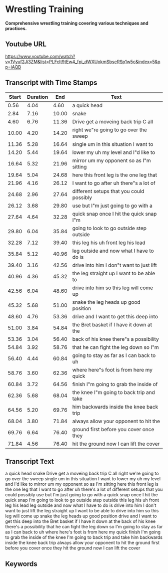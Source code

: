 # Wrestling Training
__**Comprehensive wrestling training covering various techniques and practices.**__
## Youtube URL
https://www.youtube.com/watch?v=1Vyuf2Ji3ZM&list=PLFclt9tEw4_fpi_dWXUokmSbseRSp1w5c&index=5&pp=iAQB
## Transcript with Time Stamps
| Start | Duration | End | Text |
|-------|----------|-----|------|
| 0.56 | 4.04 | 4.60 | a quick head |
| 2.84 | 7.16 | 10.00 | snake |
| 4.60 | 6.76 | 11.36 | Drive get a moveing back trip C all |
| 10.00 | 4.20 | 14.20 | right we"re going to go over the sweep |
| 11.36 | 5.28 | 16.64 | single um in this situation I want to |
| 14.20 | 5.44 | 19.64 | lower my uh my level and I"d like to |
| 16.64 | 5.32 | 21.96 | mirror um my opponent so as I"m sitting |
| 19.64 | 5.04 | 24.68 | here this front leg is the one leg that |
| 21.96 | 4.16 | 26.12 | I want to go after uh there"s a lot of |
| 24.68 | 2.96 | 27.64 | different setups that you could possibly |
| 26.12 | 3.68 | 29.80 | use but I"m just going to go with a |
| 27.64 | 4.64 | 32.28 | quick snap once I hit the quick snap I"m |
| 29.80 | 6.04 | 35.84 | going to look to go outside step outside |
| 32.28 | 7.12 | 39.40 | this leg his uh front leg his lead |
| 35.84 | 5.12 | 40.96 | leg outside and now what I have to do is |
| 39.40 | 3.16 | 42.56 | drive into him I don"t want to just lift |
| 40.96 | 4.36 | 45.32 | the leg straight up I want to be able to |
| 42.56 | 6.04 | 48.60 | drive into him so this leg will come up |
| 45.32 | 5.68 | 51.00 | snake the leg heads up good position |
| 48.60 | 4.76 | 53.36 | drive and I want to get this deep into |
| 51.00 | 3.84 | 54.84 | the Bret basket if I have it down at the |
| 53.36 | 3.04 | 56.40 | back of his knee there"s a possibility |
| 54.84 | 3.92 | 58.76 | that he can fight the leg down so I"m |
| 56.40 | 4.44 | 60.84 | going to stay as far as I can back to uh |
| 58.76 | 3.60 | 62.36 | where here"s foot is from here my quick |
| 60.84 | 3.72 | 64.56 | finish I"m going to grab the inside of |
| 62.36 | 5.68 | 68.04 | the knee I"m going to back trip and take |
| 64.56 | 5.20 | 69.76 | him backwards inside the knee back trip |
| 68.04 | 3.80 | 71.84 | always allow your opponent to hit the |
| 69.76 | 6.64 | 76.40 | ground first before you cover once they |
| 71.84 | 4.56 | 76.40 | hit the ground now I can lift the cover |

## Transcript Text
a quick head snake Drive get a moveing back trip C all right we're going to go over the sweep single um in this situation I want to lower my uh my level and I'd like to mirror um my opponent so as I'm sitting here this front leg is the one leg that I want to go after uh there's a lot of different setups that you could possibly use but I'm just going to go with a quick snap once I hit the quick snap I'm going to look to go outside step outside this leg his uh front leg his lead leg outside and now what I have to do is drive into him I don't want to just lift the leg straight up I want to be able to drive into him so this leg will come up snake the leg heads up good position drive and I want to get this deep into the Bret basket if I have it down at the back of his knee there's a possibility that he can fight the leg down so I'm going to stay as far as I can back to uh where here's foot is from here my quick finish I'm going to grab the inside of the knee I'm going to back trip and take him backwards inside the knee back trip always allow your opponent to hit the ground first before you cover once they hit the ground now I can lift the cover 
## Keywords
